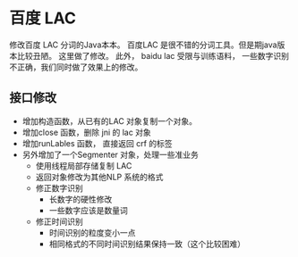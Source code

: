 # 百度 LAC
修改百度 LAC 分词的Java本本。
百度LAC 是很不错的分词工具。但是期java版本比较丑陋。 这里做了修改。
此外， baidu lac 受限与训练语料， 一些数字识别不正确，我们同时做了效果上的修改。

## 接口修改
  * 增加构造函数，从已有的LAC 对象复制一个对象。
  * 增加close 函数，删除 jni 的 lac 对象
  * 增加runLables 函数， 直接返回 crf 的标签
  * 另外增加了一个Segmenter 对象，处理一些准业务
      * 使用线程局部存储复制 LAC
      * 返回对象修改为其他NLP 系统的格式
      * 修正数字识别
          * 长数字的硬性修改
          * 一些数字应该是数量词
      * 修正时间识别
          * 时间识别的粒度变小一点
          * 相同格式的不同时间识别结果保持一致（这个比较困难）
